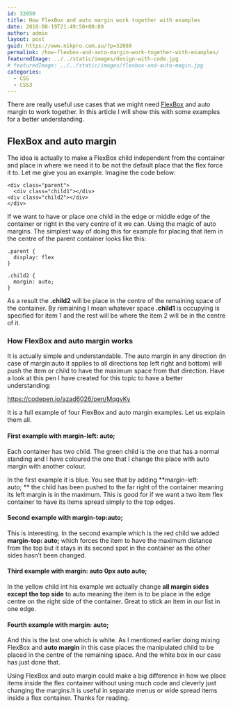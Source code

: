 ```yaml
---
id: 32050
title: How FlexBox and auto margin work together with examples
date: 2018-08-19T21:49:50+00:00
author: admin
layout: post
guid: https://www.nikpro.com.au/?p=32050
permalink: /how-flexbox-and-auto-margin-work-together-with-examples/
featuredImage: ../../static/images/design-with-code.jpg
# featuredImage: ../../static/images/flexbox-and-auto-magin.jpg
categories:
  - CSS
  - CSS3
---
```


There are really useful use cases that we might need [FlexBox](https://www.nikpro.com.au/flexbox-explained-in-a-simple-way-with-examples-part-1/) and auto margin to work together. In this article I will show this with some examples for a better understanding.

## FlexBox and auto margin

The idea is actually to make a FlexBox child independent from the container and place in where we need it to be not the default place that the flex force it to. Let me give you an example. Imagine the code below:

```
<div class="parent">
  <div class="child1"></div>
<div class="child2"></div>
</div>
```

If we want to have or place one child in the edge or middle edge of the container or right in the very centre of it we can. Using the magic of auto margins. The simplest way of doing this for example for placing that item in the centre of the parent container looks like this:

```
.parent {
  display: flex
}

.child2 {
  margin: auto;
}
```

As a result the **.child2** will be place in the centre of the remaining space of the container. By remaining I mean whatever space **.child1** is occupying is specified for item 1 and the rest will be where the item 2 will be in the centre of it.

### How FlexBox and auto margin works

It is actually simple and understandable. The auto margin in any direction (in case of margin:auto it applies to all directions top left right and bottom) will push the item or child to have the maximum space from that direction. Have a look at this pen I have created for this topic to have a better understanding:

https://codepen.io/azad6026/pen/MqgvKy

It is a full example of four FlexBox and auto margin examples. Let us explain them all.

#### First example with margin-left: auto;

Each container has two child. The green child is the one that has a normal standing and I have coloured the one that I change the place with auto margin with another colour.

In the first example it is blue. You see that by adding **margin-left: auto; ** the child has been pushed to the far right of the container meaning its left margin is in the maximum. This is good for if we want a two item flex container to have its items spread simply to the top edges.

#### Second example with margin-top:auto;

This is interesting. In the second example which is the red child we added **margin-top: auto;** which forces the item to have the maximum distance from the top but it stays in its second spot in the container as the other sides hasn&#8217;t been changed.

#### Third example with margin: auto 0px auto auto;

In the yellow child int his example we actually change **all margin sides except the top side** to auto meaning the item is to be place in the edge centre on the right side of the container. Great to stick an item in our list in one edge.

#### Fourth example with margin: auto;

And this is the last one which is white. As I mentioned earlier doing mixing FlexBox and **auto margin** in this case places the manipulated child to be placed in the centre of the remaining space. And the white box in our case has just done that.

Using FlexBox and auto margin could make a big difference in how we place items inside the flex container without using much code and cleverly just changing the margins.It is useful in separate menus or wide spread items inside a flex container. Thanks for reading.
